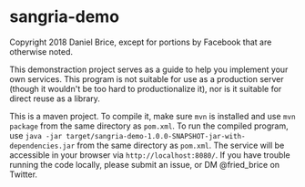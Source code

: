 # sangria-demo

Copyright 2018 Daniel Brice, except for portions by Facebook that are otherwise noted.

This demonstraction project serves as a guide to help you implement your own services.
This program is not suitable for use as a production server (though it wouldn't be too hard to productionalize it), nor is it suitable for direct reuse as a library.

This is a maven project.
To compile it, make sure `mvn` is installed and use `mvn package` from the same directory as `pom.xml`.
To run the compiled program, use `java -jar target/sangria-demo-1.0.0-SNAPSHOT-jar-with-dependencies.jar` from the same directory as `pom.xml`.
The service will be accessible in your browser via `http://localhost:8080/`.
If you have trouble running the code locally, please submit an issue, or DM @fried_brice on Twitter.
